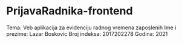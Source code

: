 # PrijavaRadnika-frontend

Tema: Veb aplikacija za evidenciju radnog vremena zaposlenih
Ime i prezime: Lazar Boskovic
Broj indeksa: 2017202278
Godina: 2021
